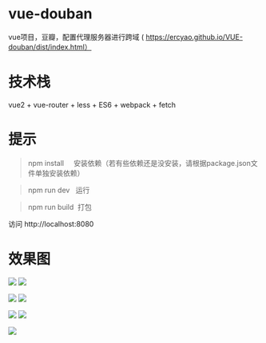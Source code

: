 # vue-douban
vue项目，豆瓣，配置代理服务器进行跨域
( https://ercyao.github.io/VUE-douban/dist/index.html）

# 技术栈
vue2 + vue-router + less + ES6 + webpack + fetch

# 提示

>  npm install     安装依赖（若有些依赖还是没安装，请根据package.json文件单独安装依赖）

>  npm run dev    运行

>  npm run build  打包

访问 http://localhost:8080


# 效果图

![](https://github.com/Ercyao/vue-douban/blob/master/screenshot/1.jpg)
![](https://github.com/Ercyao/vue-douban/blob/master/screenshot/2.jpg)

![](https://github.com/Ercyao/vue-douban/blob/master/screenshot/3.jpg)
![](https://github.com/Ercyao/vue-douban/blob/master/screenshot/4.jpg)

![](https://github.com/Ercyao/vue-douban/blob/master/screenshot/5.jpg)
![](https://github.com/Ercyao/vue-douban/blob/master/screenshot/6.jpg)

![](https://github.com/Ercyao/vue-douban/blob/master/screenshot/7.jpg)


